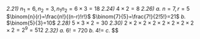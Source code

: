 *2.21)* $n_{1}=6, n_{2}=3, n_{1}n_{2}=6\times 3=18$
*2.24)* $4\times 2=8$
*2.26)* 
	*a.*  $n=7, r=5$ 
	$\binom{n}{r}=\frac{n!}{(n-r)!r!}$
	$\binom{7}{5}=\frac{7!}{2!5!}=21$
	*b.*   $\binom{5}{3}=10$
*2.28)* $5\times 3 \times 2 = 30$
*2.30)* $2\times 2 \times 2\times 2 \times 2\times 2 \times 2 \times 2 \times 2 = 2^9 = 512$
*2.32)* 
	*a.* $6! =720$
	*b.* $4! =$
	*c.* $$